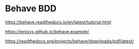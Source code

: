 # Behave BDD 

https://behave.readthedocs.io/en/latest/tutorial.html

https://jenisys.github.io/behave.example/

https://readthedocs.org/projects/behave/downloads/pdf/latest/
